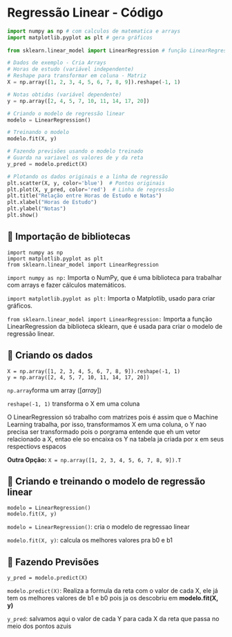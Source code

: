 # Regressão Linear - Código

```py
import numpy as np # com calculos de matematica e arrays			 
import matplotlib.pyplot as plt # gera gráficos
																
from sklearn.linear_model import LinearRegression # função LinearRegression - pode ser baixada, não precisamos criar

# Dados de exemplo - Cria Arrays
# Horas de estudo (variável independente)
# Reshape para transformar em coluna - Matriz
X = np.array([1, 2, 3, 4, 5, 6, 7, 8, 9]).reshape(-1, 1)

# Notas obtidas (variável dependente)
y = np.array([2, 4, 5, 7, 10, 11, 14, 17, 20])

# Criando o modelo de regressão linear
modelo = LinearRegression()

# Treinando o modelo
modelo.fit(X, y)

# Fazendo previsões usando o modelo treinado
# Guarda na variavel os valores de y da reta
y_pred = modelo.predict(X)

# Plotando os dados originais e a linha de regressão
plt.scatter(X, y, color='blue')  # Pontos originais
plt.plot(X, y_pred, color='red')  # Linha de regressão
plt.title("Relação entre Horas de Estudo e Notas")
plt.xlabel("Horas de Estudo")
plt.ylabel("Notas")
plt.show()

```

## 📌 Importação de bibliotecas
```
import numpy as np
import matplotlib.pyplot as plt
from sklearn.linear_model import LinearRegression
````


```import numpy as np:``` Importa o NumPy, que é uma biblioteca para trabalhar com arrays e fazer cálculos matemáticos.

```import matplotlib.pyplot as plt:``` Importa o Matplotlib, usado para criar gráficos.

```from sklearn.linear_model import LinearRegression:``` Importa a função LinearRegression da biblioteca sklearn, que é usada para criar o modelo de regressão linear.


## 📌 Criando os dados
```
X = np.array([1, 2, 3, 4, 5, 6, 7, 8, 9]).reshape(-1, 1)
y = np.array([2, 4, 5, 7, 10, 11, 14, 17, 20])
```

```np.array```forma um array ([*array*])

```reshape(-1, 1)``` transforma o X em uma coluna

O LinearRegression só trabalho com matrizes pois é assim que o Machine Learning trabalha, por isso, transformamos X em uma coluna, o Y nao precisa ser transformado pois o porgrama entende que eh um vetor relacionado a X, entao ele so encaixa os Y na tabela ja criada por x em seus respectiovs espacos

**Outra Opção:**
```X = np.array([1, 2, 3, 4, 5, 6, 7, 8, 9]).T```


## 📌 Criando e treinando o modelo de regressão linear
```
modelo = LinearRegression()
modelo.fit(X, y)
```

```modelo = LinearRegression()```: cria o modelo de regressao linear

```modelo.fit(X, y)```: calcula os melhores valores pra b0 e b1

## 📌 Fazendo Previsões
```
y_pred = modelo.predict(X)
```

```modelo.predict(X)```: Realiza a formula da reta com o valor de cada X, ele já tem os melhores valores de b1 e b0 pois ja os descobriu em **modelo.fit(X, y)**

```y_pred```: salvamos aqui o valor de cada Y para cada X da reta que passa no meio dos pontos azuis


